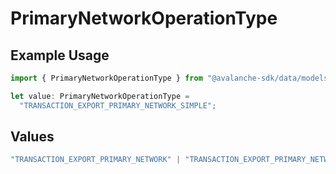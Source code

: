 # PrimaryNetworkOperationType

## Example Usage

```typescript
import { PrimaryNetworkOperationType } from "@avalanche-sdk/data/models/components";

let value: PrimaryNetworkOperationType =
  "TRANSACTION_EXPORT_PRIMARY_NETWORK_SIMPLE";
```

## Values

```typescript
"TRANSACTION_EXPORT_PRIMARY_NETWORK" | "TRANSACTION_EXPORT_PRIMARY_NETWORK_STAKING" | "TRANSACTION_EXPORT_PRIMARY_NETWORK_SIMPLE"
```